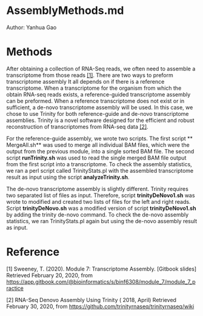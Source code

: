 # AssemblyMethods.md

Author: Yanhua Gao

#  Methods

After obtaining a collection of RNA-Seq reads, we often need to assemble a transcriptome from those reads [[1]](#1). There are two ways to preform transcriptome assembly It all depends on if there is a reference transcriptome. When a transcriptome for the organism from which the obtain RNA-seq reads exists, a reference-guided transcriptome assembly can be preformed. When a reference transcriptome does not exist or in sufficient, a de-novo transcriptome assembly will be used. In this case, we chose to use Trinity for both reference-guide and de-novo transcriptome assemblies. Trinity is a novel software designed for the efficient and robust reconstruction of transcriptomes from RNA-seq data [[2]](#2).


For the reference-guide assembly, we wrote two scripts. The first script ** MergeAll.sh** was used to merge all individual BAM files, which were the output from the previous  module, into a single sorted BAM file. The second script **runTrinity.sh** was used to read the single merged BAM file output from the first script into a transcriptome. To check the assembly statistics, we ran a perl script called TrinityStats.pl with the assembled transcriptome result as input using the script **analyzeTrinity.sh**.

The de-novo transcriptome assembly is slightly different. Trinity requires two separated list of files as input. Therefore, script **trinityDeNovo1.sh** was wrote to modified  and created two lists of files for the left and right reads. Script **trinityDeNovo.sh** was a modified version of script **trinityDeNovo1.sh** by adding the trinity de-novo command. To check the de-novo assembly statistics, we ran TrinityStats.pl again but using the de-novo assembly result as input.

#  Reference 

<a id="1">[1]</a>  Sweeney, T. (2020). Module 7: Transcriptome Assembly. [Gitbook slides] Retrieved February 20, 2020, from https://app.gitbook.com/@bioinformatics/s/binf6308/module_7/module_7_practice

<a id="2">[2]</a>  RNA-Seq Denovo Assembly Using Trinity ( 2018, April) Retrieved February 30, 2020, from https://github.com/trinityrnaseq/trinityrnaseq/wiki
